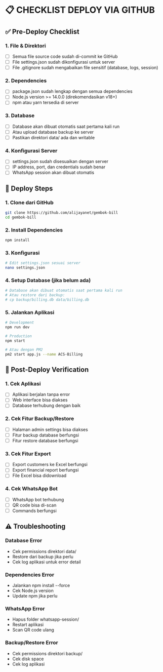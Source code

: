 
# 📋 CHECKLIST DEPLOY VIA GITHUB

## ✅ Pre-Deploy Checklist

### 1. File & Direktori
- [ ] Semua file source code sudah di-commit ke GitHub
- [ ] File settings.json sudah dikonfigurasi untuk server
- [ ] File .gitignore sudah mengabaikan file sensitif (database, logs, session)

### 2. Dependencies
- [ ] package.json sudah lengkap dengan semua dependencies
- [ ] Node.js version >= 14.0.0 (direkomendasikan v18+)
- [ ] npm atau yarn tersedia di server

### 3. Database
- [ ] Database akan dibuat otomatis saat pertama kali run
- [ ] Atau upload database backup ke server
- [ ] Pastikan direktori data/ ada dan writable

### 4. Konfigurasi Server
- [ ] settings.json sudah disesuaikan dengan server
- [ ] IP address, port, dan credentials sudah benar
- [ ] WhatsApp session akan dibuat otomatis

## 🚀 Deploy Steps

### 1. Clone dari GitHub
```bash
git clone https://github.com/alijayanet/gembok-bill
cd gembok-bill
```

### 2. Install Dependencies
```bash
npm install
```

### 3. Konfigurasi
```bash
# Edit settings.json sesuai server
nano settings.json
```

### 4. Setup Database (jika belum ada)
```bash
# Database akan dibuat otomatis saat pertama kali run
# Atau restore dari backup:
# cp backup/billing.db data/billing.db
```

### 5. Jalankan Aplikasi
```bash
# Development
npm run dev

# Production
npm start

# Atau dengan PM2
pm2 start app.js --name ACS-Billing
```

## 🔧 Post-Deploy Verification

### 1. Cek Aplikasi
- [ ] Aplikasi berjalan tanpa error
- [ ] Web interface bisa diakses
- [ ] Database terhubung dengan baik

### 2. Cek Fitur Backup/Restore
- [ ] Halaman admin settings bisa diakses
- [ ] Fitur backup database berfungsi
- [ ] Fitur restore database berfungsi

### 3. Cek Fitur Export
- [ ] Export customers ke Excel berfungsi
- [ ] Export financial report berfungsi
- [ ] File Excel bisa didownload

### 4. Cek WhatsApp Bot
- [ ] WhatsApp bot terhubung
- [ ] QR code bisa di-scan
- [ ] Commands berfungsi

## ⚠️ Troubleshooting

### Database Error
- Cek permissions direktori data/
- Restore dari backup jika perlu
- Cek log aplikasi untuk error detail

### Dependencies Error
- Jalankan npm install --force
- Cek Node.js version
- Update npm jika perlu

### WhatsApp Error
- Hapus folder whatsapp-session/
- Restart aplikasi
- Scan QR code ulang

### Backup/Restore Error
- Cek permissions direktori backup/
- Cek disk space
- Cek log aplikasi
